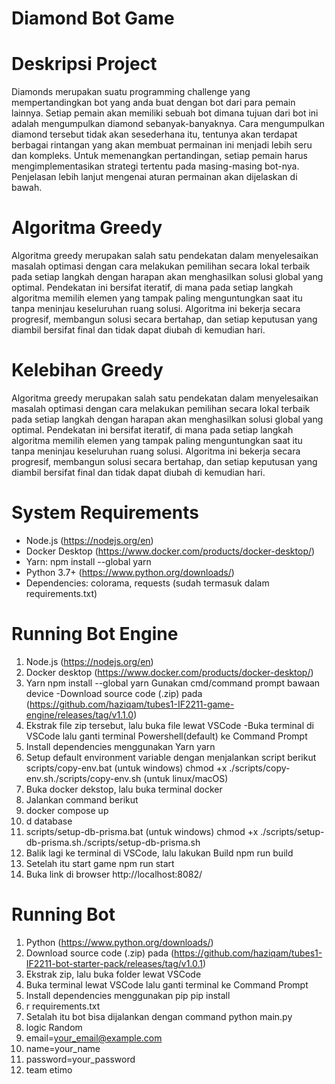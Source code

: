 # Diamond Bot Game
# Deskripsi Project
Diamonds merupakan suatu programming challenge yang mempertandingkan bot yang anda buat dengan bot dari para pemain lainnya. Setiap pemain akan memiliki sebuah bot dimana tujuan dari bot ini adalah mengumpulkan diamond sebanyak-banyaknya. Cara mengumpulkan diamond tersebut tidak akan sesederhana itu, tentunya akan terdapat berbagai rintangan yang akan membuat permainan ini menjadi lebih seru dan kompleks. Untuk memenangkan pertandingan, setiap pemain harus mengimplementasikan strategi tertentu pada masing-masing bot-nya. Penjelasan lebih lanjut mengenai aturan permainan akan dijelaskan di bawah.
# Algoritma Greedy
Algoritma greedy merupakan salah satu pendekatan dalam menyelesaikan masalah optimasi dengan cara melakukan pemilihan secara lokal terbaik pada setiap langkah dengan harapan akan menghasilkan solusi global yang optimal. Pendekatan ini bersifat iteratif, di mana pada setiap langkah algoritma memilih elemen yang tampak paling menguntungkan saat itu tanpa meninjau keseluruhan ruang solusi. Algoritma ini bekerja secara progresif, membangun solusi secara bertahap, dan setiap keputusan yang diambil bersifat final dan tidak dapat diubah di kemudian hari.
# Kelebihan Greedy
Algoritma greedy merupakan salah satu pendekatan dalam menyelesaikan masalah optimasi dengan cara melakukan pemilihan secara lokal terbaik pada setiap langkah dengan harapan akan menghasilkan solusi global yang optimal. Pendekatan ini bersifat iteratif, di mana pada setiap langkah algoritma memilih elemen yang tampak paling menguntungkan saat itu tanpa meninjau keseluruhan ruang solusi. Algoritma ini bekerja secara progresif, membangun solusi secara bertahap, dan setiap keputusan yang diambil bersifat final dan tidak dapat diubah di kemudian hari.
# System Requirements
* Node.js (https://nodejs.org/en)
* Docker Desktop (https://www.docker.com/products/docker-desktop/)
* Yarn: npm install --global yarn
* Python 3.7+ (https://www.python.org/downloads/)
* Dependencies: colorama, requests (sudah termasuk dalam requirements.txt)
# Running Bot Engine
1. Node.js (https://nodejs.org/en)
2. Docker desktop (https://www.docker.com/products/docker-desktop/)
3. Yarn npm install --global yarn Gunakan cmd/command prompt bawaan device -Download source code (.zip) pada (https://github.com/haziqam/tubes1-IF2211-game-engine/releases/tag/v1.1.0)
4. Ekstrak file zip tersebut, lalu buka file lewat VSCode -Buka terminal di VSCode lalu ganti terminal Powershell(default) ke Command Prompt
5. Install dependencies menggunakan Yarn yarn
6. Setup default environment variable dengan menjalankan script berikut scripts/copy-env.bat (untuk windows) chmod +x ./scripts/copy-env.sh./scripts/copy-env.sh (untuk linux/macOS)
7. Buka docker dekstop, lalu buka terminal docker
8. Jalankan command berikut
9. docker compose up
10. d database
11. scripts/setup-db-prisma.bat (untuk windows) chmod +x ./scripts/setup-db-prisma.sh./scripts/setup-db-prisma.sh
12. Balik lagi ke terminal di VSCode, lalu lakukan Build npm run build
13. Setelah itu start game npm run start
14. Buka link di browser http://localhost:8082/
# Running Bot 
1. Python (https://www.python.org/downloads/)
2. Download source code (.zip) pada (https://github.com/haziqam/tubes1-IF2211-bot-starter-pack/releases/tag/v1.0.1)
3. Ekstrak zip, lalu buka folder lewat VSCode
4. Buka terminal lewat VSCode lalu ganti terminal ke Command Prompt
5. Install dependencies menggunakan pip pip install
6. r requirements.txt
7. Setalah itu bot bisa dijalankan dengan command python main.py
8. logic Random
9. email=your_email@example.com
10. name=your_name
11. password=your_password
12. team etimo
